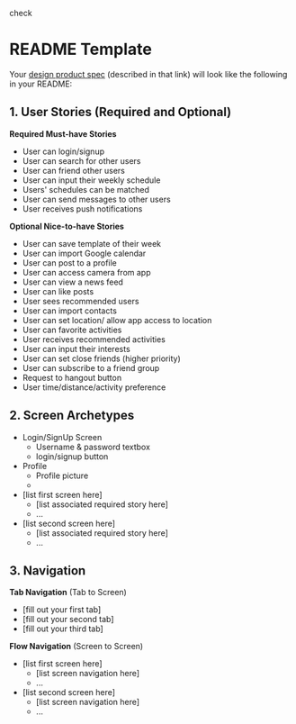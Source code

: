 check
# README Template

Your [design product spec](https://hackmd.io/s/H1wGpVUh7) (described in that link) will look like the following in your README:

## 1. User Stories (Required and Optional)

**Required Must-have Stories**

 * User can login/signup
 * User can search for other users
 * User can friend other users
 * User can input their weekly schedule
 * Users' schedules can be matched
 * User can send messages to other users
 * User receives push notifications
 

**Optional Nice-to-have Stories**
 
 * User can save template of their week
 * User can import Google calendar
 * User can post to a profile
 * User can access camera from app
 * User can view a news feed
 * User can like posts
 * User sees recommended users
 * User can import contacts
 * User can set location/ allow app access to location
 * User can favorite activities
 * User receives recommended activities
 * User can input their interests
 * User can set close friends (higher priority)
 * User can subscribe to a friend group
 * Request to hangout button
 * User time/distance/activity preference 
 
 
 
## 2. Screen Archetypes

 * Login/SignUp Screen
   * Username & password textbox
   * login/signup button
 * Profile
   * Profile picture
   * 
 * [list first screen here]
   * [list associated required story here]
   * ...
 * [list second screen here]
   * [list associated required story here]
   * ...

## 3. Navigation

**Tab Navigation** (Tab to Screen)

 * [fill out your first tab]
 * [fill out your second tab]
 * [fill out your third tab]

**Flow Navigation** (Screen to Screen)

 * [list first screen here]
   * [list screen navigation here]
   * ...
 * [list second screen here]
   * [list screen navigation here]
   * ...
